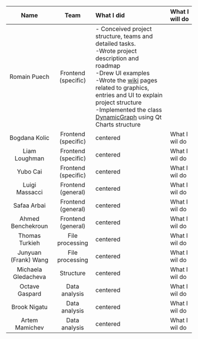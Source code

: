 | Name                 |Team               |      What I did             |  What I will do |
|:----------------------:|:-----------------:|:-------------------------|:------------------|
| Romain Puech         |Frontend (specific)|- Conceived project structure, teams and detailed tasks.<br>-Wrote project description and roadmap<br>-Drew UI examples<br>-Wrote the [wiki](https://github.com/CSE201-project/PaperFriend-desktop-app/wiki) pages related to graphics, entries and UI to explain project structure<br>-Implemented the class [DynamicGraph](https://github.com/orgs/CSE201-project/projects/4/views/2?filterQuery=assignee%3A%40me) using Qt Charts structure<br>| |
| Bogdana Kolic        |Frontend (specific)|     centered              |   What I wil do  |
| Liam Loughman        |Frontend (specific)|     centered    | What I wil do |
| Yubo Cai             |Frontend (specific)|     centered   |   What I wil do |
| Luigi Massacci       |Frontend (general) |     centered   |   What I wil do |
| Safaa Arbai          |Frontend (general) |     centered   |   What I wil do |
| Ahmed Benchekroun    |Frontend (general) |     centered   |   What I wil do |
| Thomas Turkieh       |File processing    |     centered   |   What I wil do |
| Junyuan (Frank) Wang |File processing    |     centered   |   What I wil do |
| Michaela Gledacheva  |Structure          |     centered   |   What I wil do |
| Octave Gaspard       |Data analysis      |     centered   |   What I wil do |
| Brook Nigatu         |Data analysis      |     centered   |   What I wil do |
| Artem Mamichev       |Data analysis      |     centered   |   What I wil do |
    